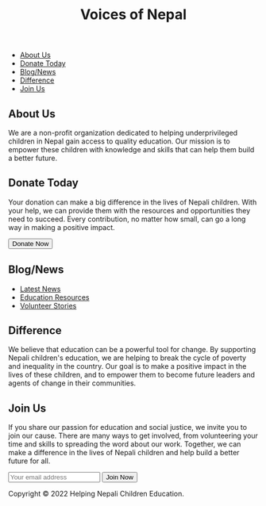 <!DOCTYPE html>
<html>
  <head>
    <title>Voices Of Nepal</title>
  </head>
  <body>
    <header>
      <h1>Voices of Nepal</h1>
    </header>
    <nav>
      <ul>
        <li><a href="#about">About Us</a></li>
        <li><a href="#donate">Donate Today</a></li>
        <li><a href="#blog">Blog/News</a></li>
        <li><a href="#difference">Difference</a></li>
        <li><a href="#join">Join Us</a></li>
      </ul>
    </nav>
    <section id="about">
      <h2>About Us</h2>
      <p>We are a non-profit organization dedicated to helping underprivileged children in Nepal gain access to quality education. Our mission is to empower these children with knowledge and skills that can help them build a better future.</p>
    </section>
    <section id="donate">
      <h2>Donate Today</h2>
      <p>Your donation can make a big difference in the lives of Nepali children. With your help, we can provide them with the resources and opportunities they need to succeed. Every contribution, no matter how small, can go a long way in making a positive impact.</p>
      <form action="https://www.paypal.com/donate" method="post" target="_top">
        <input type="hidden" name="hosted_button_id" value="XXXXXXXXXXXXX">
        <input type="submit" value="Donate Now">
      </form>
    </section>
    <section id="blog">
      <h2>Blog/News</h2>
      <ul>
        <li><a href="#">Latest News</a></li>
        <li><a href="#">Education Resources</a></li>
        <li><a href="#">Volunteer Stories</a></li>
      </ul>
    </section>
    <section id="difference">
      <h2>Difference</h2>
      <p>We believe that education can be a powerful tool for change. By supporting Nepali children's education, we are helping to break the cycle of poverty and inequality in the country. Our goal is to make a positive impact in the lives of these children, and to empower them to become future leaders and agents of change in their communities.</p>
    </section>
    <section id="join">
      <h2>Join Us</h2>
      <p>If you share our passion for education and social justice, we invite you to join our cause. There are many ways to get involved, from volunteering your time and skills to spreading the word about our work. Together, we can make a difference in the lives of Nepali children and help build a better future for all.</p>
      <form action="https://example.com/join-us" method="post">
        <input type="email" name="email" placeholder="Your email address">
        <input type="submit" value="Join Now">
      </form>
    </section>
    <footer>
      <p>Copyright © 2022 Helping Nepali Children Education.
      </p>
    </footer>
  </body>
</html>
